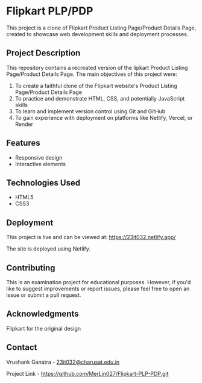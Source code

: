 # Flipkart PLP/PDP

This project is a clone of Flipkart Product Listing Page/Product Details Page, created to showcase web development skills and deployment processes.

## Project Description

This repository contains a recreated version of the lipkart Product Listing Page/Product Details Page. The main objectives of this project were:

1. To create a faithful clone of the Flipkart website's Product Listing Page/Product Details Page
2. To practice and demonstrate HTML, CSS, and potentially JavaScript skills
3. To learn and implement version control using Git and GitHub
4. To gain experience with deployment on platforms like Netlify, Vercel, or Render

## Features

- Responsive design
- Interactive elements

## Technologies Used

- HTML5
- CSS3

## Deployment

This project is live and can be viewed at: https://23it032.netlify.app/

The site is deployed using Netlify.

## Contributing

This is an examination project for educational purposes. However, if you'd like to suggest improvements or report issues, please feel free to open an issue or submit a pull request.

## Acknowledgments

Flipkart for the original design

## Contact

Vrushank Ganatra - 23it032@charusat.edu.in

Project Link - https://github.com/MerLin027/Flipkart-PLP-PDP.git
